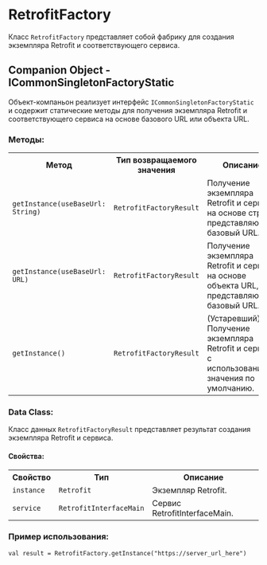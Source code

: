 <!DOCTYPE html>
<html lang="ru">
<head>
  <meta charset="UTF-8">
  <meta name="viewport" content="width=device-width, initial-scale=1.0">
  
</head>
<body>

<h1>RetrofitFactory</h1>

<p>Класс <code>RetrofitFactory</code> представляет собой фабрику для создания экземпляра Retrofit и соответствующего сервиса.</p>

<h2>Companion Object - ICommonSingletonFactoryStatic</h2>

<p>Объект-компаньон реализует интерфейс <code>ICommonSingletonFactoryStatic</code> и содержит статические методы для получения экземпляра Retrofit и соответствующего сервиса на основе базового URL или объекта URL.</p>

<h3>Методы:</h3>

<table>
  <tr>
    <th>Метод</th>
    <th>Тип возвращаемого значения</th>
    <th>Описание</th>
  </tr>
  <tr>
    <td><code>getInstance(useBaseUrl: String)</code></td>
    <td><code>RetrofitFactoryResult</code></td>
    <td>Получение экземпляра Retrofit и сервиса на основе строки, представляющей базовый URL.</td>
  </tr>
  <tr>
    <td><code>getInstance(useBaseUrl: URL)</code></td>
    <td><code>RetrofitFactoryResult</code></td>
    <td>Получение экземпляра Retrofit и сервиса на основе объекта URL, представляющего базовый URL.</td>
  </tr>
  <tr>
    <td><code>getInstance()</code></td>
    <td><code>RetrofitFactoryResult</code></td>
    <td>(Устаревший) Получение экземпляра Retrofit и сервиса с использованием значения по умолчанию.</td>
  </tr>
</table>

<h3>Data Class:</h3>

<p>Класс данных <code>RetrofitFactoryResult</code> представляет результат создания экземпляра Retrofit и сервиса.</p>

<h4>Свойства:</h4>

<table>
  <tr>
    <th>Свойство</th>
    <th>Тип</th>
    <th>Описание</th>
  </tr>
  <tr>
    <td><code>instance</code></td>
    <td><code>Retrofit</code></td>
    <td>Экземпляр Retrofit.</td>
  </tr>
  <tr>
    <td><code>service</code></td>
    <td><code>RetrofitInterfaceMain</code></td>
    <td>Сервис RetrofitInterfaceMain.</td>
  </tr>
</table>

<h3>Пример использования:</h3>

<pre><code>val result = RetrofitFactory.getInstance("https://server_url_here")</code></pre>

</body>
</html>
